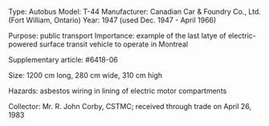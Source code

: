 Type: Autobus
Model: T-44
Manufacturer: Canadian Car & Foundry Co., Ltd. (Fort William, Ontario)
Year: 1947 (used Dec. 1947 - April 1966)

Purpose: public transport
Importance: example of the last latye of electric-powered surface transit vehicle to operate in Montreal

Supplementary article: #6418-06

Size: 1200 cm long, 280 cm wide, 310 cm high

Hazards: asbestos wiring in lining of electric motor compartments

Collector: Mr. R. John Corby, CSTMC; received through trade on April 26, 1983

